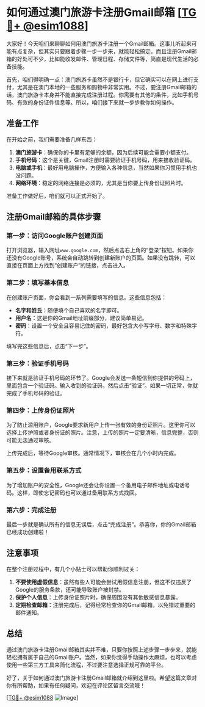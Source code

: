 # 如何通过澳门旅游卡注册Gmail邮箱 [[TG💪+ @esim1088](https://t.me/s/esim1088)]

大家好！今天咱们来聊聊如何用澳门旅游卡注册一个Gmail邮箱。这事儿听起来可能有点复杂，但其实只要跟着步骤一步一步来，就能轻松搞定。而且注册Gmail邮箱的好处可不少，比如能收发邮件、管理日程、存储文件等，简直是现代生活的必备技能。

首先，咱们得明确一点：澳门旅游卡虽然不是银行卡，但它确实可以在网上进行支付，尤其是在澳门本地的一些服务和购物中非常实用。不过，要注册Gmail邮箱的话，澳门旅游卡本身并不能直接完成注册过程。你需要有其他的条件，比如手机号码、有效的身份证件信息等。所以，咱们接下来就一步步教你如何操作。

## 准备工作

在开始之前，我们需要准备几样东西：

1. **澳门旅游卡**：确保你的卡里有足够的余额，因为后续可能会需要小额支付。
2. **手机号码**：这个是关键，Gmail注册时需要验证手机号码，用来接收验证码。
3. **电脑或手机**：最好用电脑操作，方便输入各种信息，当然如果你习惯用手机也没问题。
4. **网络环境**：稳定的网络连接是必须的，尤其是当你要上传身份证照片时。

准备工作做好后，咱们就可以正式开始了。

## 注册Gmail邮箱的具体步骤

### 第一步：访问Google账户创建页面

打开浏览器，输入网址`www.google.com`，然后点击右上角的“登录”按钮。如果你还没有Google账号，系统会自动跳转到创建新账户的页面。如果没有跳转，可以直接在页面上方找到“创建账户”的链接，点击进入。

### 第二步：填写基本信息

在创建账户页面，你会看到一系列需要填写的信息。这些信息包括：

- **名字和姓氏**：随便填个自己喜欢的名字即可。
- **用户名**：这是你的Gmail地址前缀部分，建议简单易记。
- **密码**：设置一个安全且容易记住的密码，最好包含大小写字母、数字和特殊字符。

填写完这些信息后，点击“下一步”。

### 第三步：验证手机号码

接下来就是验证手机号码的环节了。Google会发送一条短信到你提供的号码上，里面包含一个验证码。输入收到的验证码，然后点击“验证”。如果一切正常，你就完成了手机号码的验证。

### 第四步：上传身份证照片

为了防止滥用账户，Google要求新用户上传一张有效的身份证照片。这里你可以选择上传护照或者身份证的照片。注意，上传的照片一定要清晰，信息完整，否则可能无法通过审核。

上传完成后，等待Google审核。通常情况下，审核会在几个小时内完成。

### 第五步：设置备用联系方式

为了增加账户的安全性，Google还会让你设置一个备用电子邮件地址或电话号码。这样，即使忘记密码也可以通过备用联系方式找回。

### 第六步：完成注册

最后一步就是确认所有的信息无误后，点击“完成注册”。恭喜你，你的Gmail邮箱已经成功创建啦！

## 注意事项

在整个注册过程中，有几个小贴士可以帮助你顺利过关：

1. **不要使用虚假信息**：虽然有些人可能会尝试用假信息注册，但这不仅违反了Google的服务条款，还可能导致账户被封禁。
2. **保护个人信息**：上传身份证照片时，确保周围没有其他敏感信息暴露。
3. **定期检查邮箱**：注册完成后，记得经常检查你的Gmail邮箱，以免错过重要的邮件通知。

## 总结

通过澳门旅游卡注册Gmail邮箱其实并不难，只要你按照上述步骤一步步来，就能轻松拥有属于自己的Gmail账户。当然，如果你觉得手动操作太麻烦，也可以考虑使用一些第三方工具来简化流程，不过要注意选择正规可靠的平台。

好了，关于如何通过澳门旅游卡注册Gmail邮箱就介绍到这里啦。希望这篇文章对你有所帮助，如果有任何疑问，欢迎在评论区留言交流哦！

[[TG💪+ @esim1088](https://t.me/s/esim1088) ![Image](https://i.postimg.cc/4NQfJmqS/Snipaste-2025-05-13-00-14-12.png)]